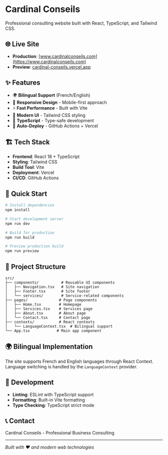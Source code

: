 # Cardinal Conseils

Professional consulting website built with React, TypeScript, and Tailwind CSS.

## 🌐 Live Site
- **Production**: [www.cardinalconseils.com](https://www.cardinalconseils.com)
- **Preview**: [cardinal-conseils.vercel.app](https://cardinal-conseils-a8l1qmwod-cardinal-conseils.vercel.app)

## ✨ Features
- 🌍 **Bilingual Support** (French/English)
- 📱 **Responsive Design** - Mobile-first approach
- ⚡ **Fast Performance** - Built with Vite
- 🎨 **Modern UI** - Tailwind CSS styling
- 🔧 **TypeScript** - Type-safe development
- 🚀 **Auto-Deploy** - GitHub Actions + Vercel

## 🏗️ Tech Stack
- **Frontend**: React 18 + TypeScript
- **Styling**: Tailwind CSS
- **Build Tool**: Vite
- **Deployment**: Vercel
- **CI/CD**: GitHub Actions

## 🚀 Quick Start

```bash
# Install dependencies
npm install

# Start development server
npm run dev

# Build for production
npm run build

# Preview production build
npm run preview
```

## 📂 Project Structure
```
src/
├── components/          # Reusable UI components
│   ├── Navigation.tsx   # Site navigation
│   ├── Footer.tsx       # Site footer
│   └── services/        # Service-related components
├── pages/              # Page components
│   ├── Home.tsx        # Homepage
│   ├── Services.tsx    # Services page
│   ├── About.tsx       # About page
│   └── Contact.tsx     # Contact page
├── contexts/           # React contexts
│   └── LanguageContext.tsx  # Bilingual support
└── App.tsx            # Main app component
```

## 🌍 Bilingual Implementation
The site supports French and English languages through React Context. Language switching is handled by the `LanguageContext` provider.

## 🔧 Development
- **Linting**: ESLint with TypeScript support
- **Formatting**: Built-in Vite formatting
- **Type Checking**: TypeScript strict mode

## 📞 Contact
Cardinal Conseils - Professional Business Consulting

---
*Built with ❤️ and modern web technologies*